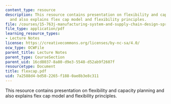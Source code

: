 ```yaml
---
content_type: resource
description: This resource contains presentation on flexibility and capacity planning
  and also explains flex cap model and flexibility principles.
file: /courses/15-763j-manufacturing-system-and-supply-chain-design-spring-2005/7a2588d4bd582265f1880ae8b3e8c311_flexcap.pdf
file_type: application/pdf
learning_resource_types:
- Lecture Notes
license: https://creativecommons.org/licenses/by-nc-sa/4.0/
ocw_type: OCWFile
parent_title: Lecture Notes
parent_type: CourseSection
parent_uid: 16cd8037-8a80-d9e3-5548-d52ab9f2607f
resourcetype: Document
title: flexcap.pdf
uid: 7a2588d4-bd58-2265-f188-0ae8b3e8c311
---
```

This resource contains presentation on flexibility and capacity planning and also explains flex cap model and flexibility principles.